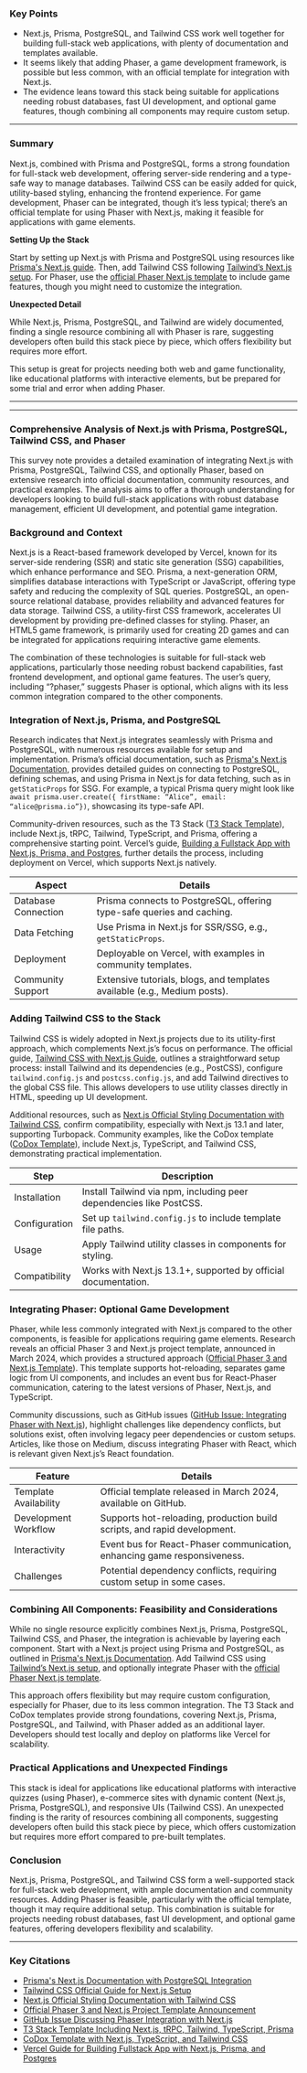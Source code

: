 ### Key Points

- Next.js, Prisma, PostgreSQL, and Tailwind CSS work well together for building full-stack web applications, with plenty of documentation and templates available.
- It seems likely that adding Phaser, a game development framework, is possible but less common, with an official template for integration with Next.js.
- The evidence leans toward this stack being suitable for applications needing robust databases, fast UI development, and optional game features, though combining all components may require custom setup.

---

### Summary

Next.js, combined with Prisma and PostgreSQL, forms a strong foundation for full-stack web development, offering server-side rendering and a type-safe way to manage databases. Tailwind CSS can be easily added for quick, utility-based styling, enhancing the frontend experience. For game development, Phaser can be integrated, though it’s less typical; there’s an official template for using Phaser with Next.js, making it feasible for applications with game elements.

**Setting Up the Stack**

Start by setting up Next.js with Prisma and PostgreSQL using resources like [Prisma's Next.js guide](https://www.prisma.io/nextjs). Then, add Tailwind CSS following [Tailwind’s Next.js setup](https://tailwindcss.com/docs/guides/nextjs). For Phaser, use the [official Phaser Next.js template](https://phaser.io/news/2024/03/official-phaser-3-and-nextjs-template) to include game features, though you might need to customize the integration.

**Unexpected Detail**

While Next.js, Prisma, PostgreSQL, and Tailwind are widely documented, finding a single resource combining all with Phaser is rare, suggesting developers often build this stack piece by piece, which offers flexibility but requires more effort.

This setup is great for projects needing both web and game functionality, like educational platforms with interactive elements, but be prepared for some trial and error when adding Phaser.

---

---

### Comprehensive Analysis of Next.js with Prisma, PostgreSQL, Tailwind CSS, and Phaser

This survey note provides a detailed examination of integrating Next.js with Prisma, PostgreSQL, Tailwind CSS, and optionally Phaser, based on extensive research into official documentation, community resources, and practical examples. The analysis aims to offer a thorough understanding for developers looking to build full-stack applications with robust database management, efficient UI development, and potential game integration.

### Background and Context

Next.js is a React-based framework developed by Vercel, known for its server-side rendering (SSR) and static site generation (SSG) capabilities, which enhance performance and SEO. Prisma, a next-generation ORM, simplifies database interactions with TypeScript or JavaScript, offering type safety and reducing the complexity of SQL queries. PostgreSQL, an open-source relational database, provides reliability and advanced features for data storage. Tailwind CSS, a utility-first CSS framework, accelerates UI development by providing pre-defined classes for styling. Phaser, an HTML5 game framework, is primarily used for creating 2D games and can be integrated for applications requiring interactive game elements.

The combination of these technologies is suitable for full-stack web applications, particularly those needing robust backend capabilities, fast frontend development, and optional game features. The user’s query, including “?phaser,” suggests Phaser is optional, which aligns with its less common integration compared to the other components.

### Integration of Next.js, Prisma, and PostgreSQL

Research indicates that Next.js integrates seamlessly with Prisma and PostgreSQL, with numerous resources available for setup and implementation. Prisma’s official documentation, such as [Prisma's Next.js Documentation](https://www.prisma.io/nextjs), provides detailed guides on connecting to PostgreSQL, defining schemas, and using Prisma in Next.js for data fetching, such as in `getStaticProps` for SSG. For example, a typical Prisma query might look like `await prisma.user.create({ firstName: “Alice”, email: “alice@prisma.io”})`, showcasing its type-safe API.

Community-driven resources, such as the T3 Stack ([T3 Stack Template](https://github.com/t3-oss/create-t3-app)), include Next.js, tRPC, Tailwind, TypeScript, and Prisma, offering a comprehensive starting point. Vercel’s guide, [Building a Fullstack App with Next.js, Prisma, and Postgres](https://vercel.com/guides/nextjs-prisma-postgres), further details the process, including deployment on Vercel, which supports Next.js natively.

| Aspect | Details |
| --- | --- |
| Database Connection | Prisma connects to PostgreSQL, offering type-safe queries and caching. |
| Data Fetching | Use Prisma in Next.js for SSR/SSG, e.g., `getStaticProps`. |
| Deployment | Deployable on Vercel, with examples in community templates. |
| Community Support | Extensive tutorials, blogs, and templates available (e.g., Medium posts). |

### Adding Tailwind CSS to the Stack

Tailwind CSS is widely adopted in Next.js projects due to its utility-first approach, which complements Next.js’s focus on performance. The official guide, [Tailwind CSS with Next.js Guide](https://tailwindcss.com/docs/guides/nextjs), outlines a straightforward setup process: install Tailwind and its dependencies (e.g., PostCSS), configure `tailwind.config.js` and `postcss.config.js`, and add Tailwind directives to the global CSS file. This allows developers to use utility classes directly in HTML, speeding up UI development.

Additional resources, such as [Next.js Official Styling Documentation with Tailwind CSS](https://nextjs.org/docs/app/building-your-application/styling/tailwind-css), confirm compatibility, especially with Next.js 13.1 and later, supporting Turbopack. Community examples, like the CoDox template ([CoDox Template](https://codox.vercel.app/)), include Next.js, TypeScript, and Tailwind CSS, demonstrating practical implementation.

| Step | Description |
| --- | --- |
| Installation | Install Tailwind via npm, including peer dependencies like PostCSS. |
| Configuration | Set up `tailwind.config.js` to include template file paths. |
| Usage | Apply Tailwind utility classes in components for styling. |
| Compatibility | Works with Next.js 13.1+, supported by official documentation. |

### Integrating Phaser: Optional Game Development

Phaser, while less commonly integrated with Next.js compared to the other components, is feasible for applications requiring game elements. Research reveals an official Phaser 3 and Next.js project template, announced in March 2024, which provides a structured approach ([Official Phaser 3 and Next.js Template](https://phaser.io/news/2024/03/official-phaser-3-and-nextjs-template)). This template supports hot-reloading, separates game logic from UI components, and includes an event bus for React-Phaser communication, catering to the latest versions of Phaser, Next.js, and TypeScript.

Community discussions, such as GitHub issues ([GitHub Issue: Integrating Phaser with Next.js](https://github.com/proyecto26/ion-phaser/issues/41)), highlight challenges like dependency conflicts, but solutions exist, often involving legacy peer dependencies or custom setups. Articles, like those on Medium, discuss integrating Phaser with React, which is relevant given Next.js’s React foundation.

| Feature | Details |
| --- | --- |
| Template Availability | Official template released in March 2024, available on GitHub. |
| Development Workflow | Supports hot-reloading, production build scripts, and rapid development. |
| Interactivity | Event bus for React-Phaser communication, enhancing game responsiveness. |
| Challenges | Potential dependency conflicts, requiring custom setup in some cases. |

### Combining All Components: Feasibility and Considerations

While no single resource explicitly combines Next.js, Prisma, PostgreSQL, Tailwind CSS, and Phaser, the integration is achievable by layering each component. Start with a Next.js project using Prisma and PostgreSQL, as outlined in [Prisma's Next.js Documentation](https://www.prisma.io/nextjs). Add Tailwind CSS using [Tailwind’s Next.js setup](https://tailwindcss.com/docs/guides/nextjs), and optionally integrate Phaser with the [official Phaser Next.js template](https://phaser.io/news/2024/03/official-phaser-3-and-nextjs-template).

This approach offers flexibility but may require custom configuration, especially for Phaser, due to its less common integration. The T3 Stack and CoDox templates provide strong foundations, covering Next.js, Prisma, PostgreSQL, and Tailwind, with Phaser added as an additional layer. Developers should test locally and deploy on platforms like Vercel for scalability.

### Practical Applications and Unexpected Findings

This stack is ideal for applications like educational platforms with interactive quizzes (using Phaser), e-commerce sites with dynamic content (Next.js, Prisma, PostgreSQL), and responsive UIs (Tailwind CSS). An unexpected finding is the rarity of resources combining all components, suggesting developers often build this stack piece by piece, which offers customization but requires more effort compared to pre-built templates.

### Conclusion

Next.js, Prisma, PostgreSQL, and Tailwind CSS form a well-supported stack for full-stack web development, with ample documentation and community resources. Adding Phaser is feasible, particularly with the official template, though it may require additional setup. This combination is suitable for projects needing robust databases, fast UI development, and optional game features, offering developers flexibility and scalability.

---

### Key Citations

- [Prisma's Next.js Documentation with PostgreSQL Integration](https://www.prisma.io/nextjs)
- [Tailwind CSS Official Guide for Next.js Setup](https://tailwindcss.com/docs/guides/nextjs)
- [Next.js Official Styling Documentation with Tailwind CSS](https://nextjs.org/docs/app/building-your-application/styling/tailwind-css)
- [Official Phaser 3 and Next.js Project Template Announcement](https://phaser.io/news/2024/03/official-phaser-3-and-nextjs-template)
- [GitHub Issue Discussing Phaser Integration with Next.js](https://github.com/proyecto26/ion-phaser/issues/41)
- [T3 Stack Template Including Next.js, tRPC, Tailwind, TypeScript, Prisma](https://github.com/t3-oss/create-t3-app)
- [CoDox Template with Next.js, TypeScript, and Tailwind CSS](https://codox.vercel.app/)
- [Vercel Guide for Building Fullstack App with Next.js, Prisma, and Postgres](https://vercel.com/guides/nextjs-prisma-postgres)
